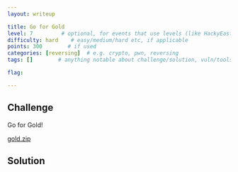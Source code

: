 ```yaml
---
layout: writeup

title: Go for Gold
level: 7         # optional, for events that use levels (like HackyEaster)
difficulty: hard    # easy/medium/hard etc, if applicable
points: 300        # if used
categories: [reversing]  # e.g. crypto, pwn, reversing
tags: []        # anything notable about challenge/solution, vuln/tools/etc

flag:

---
```


## Challenge

Go for Gold!

[gold.zip](writeupfiles/gold.zip
)
## Solution


